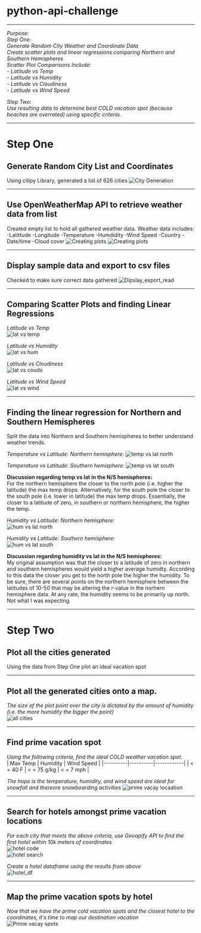# python-api-challenge

---

*Purpose:*  
*Step One:*  
*Generate Random City Weather and Coordinate Data*  
*Create scatter plots and linear regressions comparing Northern and Southern Hemispheres*  
*Scatter Plot Comparisons Include:*  
*- Latitude vs Temp*  
*- Latitude vs Humidity*  
*- Latitude vs Cloudiness*  
*- Latitude vs Wind Speed*  

*Step Two:*  
*Use resulting data to determine best COLD vacation spot (because beaches are overrated) using specific criteria.*  

---
# Step One  
## Generate Random City List and Coordinates
Using citipy Library, generated a list of 626 cities
![City Generation](Images/GenCities.png)

---

## Use OpenWeatherMap API to retrieve weather data from list
Created empty list to hold all gathered weather data. Weather data includes:
-Latittude
-Longitude
-Temperature
-Humdidity
-Wind Speed
-Country
-Date/time
-Cloud cover
![Creating plots](Images/CreatePlots1.png)
![Creating plots](Images/CreatePlots2.png)

---

## Display sample data and export to csv files
Checked to make sure correct data gathered
![Dipslay_export_read](Images/Display_Export_Read.png)

---

## Comparing Scatter Plots and finding Linear Regressions
*Latitude vs Temp*  
![lat vs temp](Images/Lat_vs_temp.png)  

*Latitude vs Humidity*  
![lat vs hum](Images/Lat_vs_humid.png)  

*Latitude vs Cloudiness*  
![lat vs couds](Images/Lat_vs_cloud.png)  

*Latitude vs Wind Speed*  
![lat vs wind](Images/Lat_vs_WindSpeed.png)  

---

## Finding the linear regression for Northern and Southern Hemispheres
Split the data into Northern and Southern hemispheres to better understand weather trends.  

*Temperature vs Latitude: Northern hemisphere:*
![temp vs lat north](Images/Temp_vs_lat_N_LinReg.png)  

*Temperature vs Latitude: Southern hemisphere:*
![temp vs lat south](Images/Temp_vs_lat_S_LinReg.png)  

**Discussion regarding temp vs lat in the N/S hemispheres:**  
For the northern hemisphere the closer to the north pole (i.e. higher the latitude) the max temp drops. 
Alternatively, for the south pole the closer to the south pole (i.e. lower in latitude) the max temp drops. 
Essentially, the closer to a latitude of zero, in southern or northern hemisphere, the higher the temp.  


*Humidity vs Latitude: Northern hemisphere:*  
![hum vs lat north](Images/Hum_vs_lat_N_LinReg.png)  

*Humidity vs Latitude: Southern hemisphere:*  
![hum vs lat south](Images/Hum_vs_lat_S_LinReg.png) 

**Discussion regarding humidity vs lat in the N/S hemispheres:**  
My original assumption was that the closer to a latitude of zero in northern and southern hemispheres would yield a higher average humidty. According to this data the closer you get to the north pole the higher the humidity.
To be sure, there are several points on the northern hemisphere between the latitudes of 10-50 that may be altering the r-value in the norhern hemisphere data. 
At any rate, the humidity seems to be primarily up north. Not what I was expecting.

---

# Step Two
## Plot all the cities generated  
Using the data from Step One plot an ideal vacation spot  

---

## Plot all the generated cities onto a map. 
*The size of the plot point over the city is dictated by the amount of humidity (i.e. the more humidity the bigger the point)*  
![all cities](Images/AllCitiesMap.png)  

---

## Find prime vacation spot
*Using the following criteria, find the ideal COLD weather vacation spot.*  
| Max Temp | Humidity | Wind Speed |
|----------|----------|------------|
| < = 40 F | < = 75 g/kg | < = 7  mph |

*The hope is the temperature, humidity, and wind speed are ideal for snowfall and thereore snowboarding activities*
![prime vacay locaation](Images/PrimeVacaySearch.png)  

---

## Search for hotels amongst prime vacation locations
*For each city that meets the above criteria, use Geoapify API to find the first hotel within 10k meters of coordinates*  
![hotel code](Images/HotelCode.png)  
![hotel search](Images/HotelSearch.png)  

*Create a hotel dataframe using the results from above*  
![hotel_df](Images/Hotel_df.png)  

---

## Map the prime vacation spots by hotel
*Now that we have the prime cold vacation spots and the closest hotel to the coordinates, it's time to map our destination vacation*  
![Prime vacay spots](Images/PrimeVacationSpots.png)  


